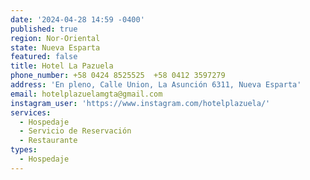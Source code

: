 ```yaml
---
date: '2024-04-28 14:59 -0400'
published: true
region: Nor-Oriental
state: Nueva Esparta
featured: false
title: Hotel La Pazuela
phone_number: +58 0424 8525525  +58 0412 3597279
address: 'En pleno, Calle Union, La Asunción 6311, Nueva Esparta'
email: hotelplazuelamgta@gmail.com
instagram_user: 'https://www.instagram.com/hotelplazuela/'
services:
  - Hospedaje
  - Servicio de Reservación
  - Restaurante
types:
  - Hospedaje
---
```


